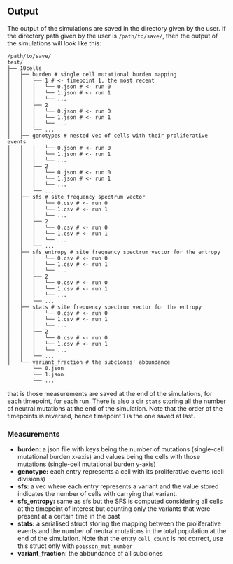 ## Output
The output of the simulations are saved in the directory given by the user.
If the directory path given by the user is `/path/to/save/`, then the output of the simulations will look like this:
```$ tree /path/to/save/
/path/to/save/
test/
├── 10cells
│   ├── burden # single cell mutational burden mapping
│   │   ├── 1 # <- timepoint 1, the most recent
│   │   │   └── 0.json # <- run 0
│   │   │   └── 1.json # <- run 1
│   │   │   └── ...
│   │   ├── 2
│   │   │   └── 0.json # <- run 0
│   │   │   └── 1.json # <- run 1
│   │   │   └── ...
│   │   └── ...
│   ├── genotypes # nested vec of cells with their proliferative events
│   │   │   └── 0.json # <- run 0
│   │   │   └── 1.json # <- run 1
│   │   │   └── ...
│   │   ├── 2
│   │   │   └── 0.json # <- run 0
│   │   │   └── 1.json # <- run 1
│   │   │   └── ...
│   │   └── ...
│   ├── sfs # site frequency spectrum vector
│   │   │   └── 0.csv # <- run 0
│   │   │   └── 1.csv # <- run 1
│   │   │   └── ...
│   │   ├── 2
│   │   │   └── 0.csv # <- run 0
│   │   │   └── 1.csv # <- run 1
│   │   │   └── ...
│   │   └── ...
│   ├── sfs_entropy # site frequency spectrum vector for the entropy
│   │   │   └── 0.csv # <- run 0
│   │   │   └── 1.csv # <- run 1
│   │   │   └── ...
│   │   ├── 2
│   │   │   └── 0.csv # <- run 0
│   │   │   └── 1.csv # <- run 1
│   │   │   └── ...
│   │   └── ...
│   ├── stats # site frequency spectrum vector for the entropy
│   │   │   └── 0.csv # <- run 0
│   │   │   └── 1.csv # <- run 1
│   │   │   └── ...
│   │   ├── 2
│   │   │   └── 0.csv # <- run 0
│   │   │   └── 1.csv # <- run 1
│   │   │   └── ...
│   │   └── ...
│   └── variant_fraction # the subclones' abbundance
        └── 0.json
        └── 1.json
        └── ...
```
that is those measurements are saved at the end of the simulations, for each timepoint, for each run.
There is also a dir `stats` storing all the number of neutral mutations at the end of the simulation.
Note that the order of the timepoints is reversed, hence timepoint 1 is the one saved at last.

### Measurements
- **burden**: a json file with keys being the number of mutations (single-cell mutational burden x-axis) and values being the cells with those mutations (single-cell mutational burden y-axis)
- **genotype:** each entry represents a cell with its proliferative events (cell divisions)
- **sfs:** a vec where each entry represents a variant and the value stored indicates the number of cells with carrying that variant.
- **sfs_entropy:** same as sfs but the SFS is computed considering all cells at the timepoint of interest but counting only the variants that were present at a certain time in the past
- **stats:** a serialised struct storing the mapping between the proliferative events and the number of neutral mutations in the total population at the end of the simulation. Note that the entry `cell_count` is not correct, use this struct only with `poisson_mut_number`
- **variant_fraction**: the abbundance of all subclones

